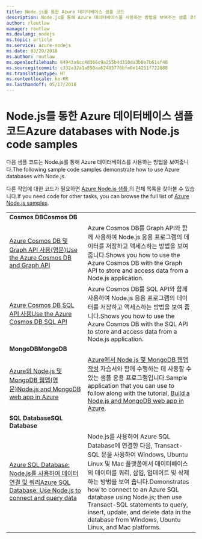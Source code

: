 ```yaml
---
title: Node.js를 통한 Azure 데이터베이스 샘플 코드
description: Node.js를 통해 Azure 데이터베이스를 사용하는 방법을 보여주는 샘플 코드입니다.
author: rloutlaw
manager: routlaw
ms.devlang: nodejs
ms.topic: article
ms.service: azure-nodejs
ms.date: 03/20/2018
ms.author: routlaw
ms.openlocfilehash: 64943a8cc4d366c9a255b4d310da3b8e7b61af40
ms.sourcegitcommit: c332a32a1a850aa62405776bfe0e14251f722888
ms.translationtype: HT
ms.contentlocale: ko-KR
ms.lasthandoff: 05/17/2018
---
```

# <a name="azure-databases-with-nodejs-code-samples"></a><span data-ttu-id="b1750-103">Node.js를 통한 Azure 데이터베이스 샘플 코드</span><span class="sxs-lookup"><span data-stu-id="b1750-103">Azure databases with Node.js code samples</span></span>

<span data-ttu-id="b1750-104">다음 샘플 코드는 Node.js를 통해 Azure 데이터베이스를 사용하는 방법을 보여줍니다.</span><span class="sxs-lookup"><span data-stu-id="b1750-104">The following sample code samples demonstrate how to use Azure databases with Node.js.</span></span>

<span data-ttu-id="b1750-105">다른 작업에 대한 코드가 필요하면 [Azure Node.js 샘플 ](https://azure.microsoft.com/resources/samples/?term=nodejs)의 전체 목록을 찾아볼 수 있습니다.</span><span class="sxs-lookup"><span data-stu-id="b1750-105">If you need code for other tasks, you can browse the full list of [Azure Node.js samples](https://azure.microsoft.com/resources/samples/?term=nodejs).</span></span>

| | |
|---|---|
| <span data-ttu-id="b1750-106">**Cosmos DB**</span><span class="sxs-lookup"><span data-stu-id="b1750-106">**Cosmos DB**</span></span> ||
| [<span data-ttu-id="b1750-107">Azure Cosmos DB 및 Graph API 사용(영문)</span><span class="sxs-lookup"><span data-stu-id="b1750-107">Use the Azure Cosmos DB and Graph API</span></span>](https://azure.microsoft.com/resources/samples/azure-cosmos-db-graph-nodejs-getting-started/) | <span data-ttu-id="b1750-108">Azure Cosmos DB를 Graph API와 함께 사용하여 Node.js 응용 프로그램의 데이터를 저장하고 액세스하는 방법을 보여 줍니다.</span><span class="sxs-lookup"><span data-stu-id="b1750-108">Shows you how to use the Azure Cosmos DB with the Graph API to store and access data from a Node.js application.</span></span> |
| [<span data-ttu-id="b1750-109">Azure Cosmos DB SQL API 사용</span><span class="sxs-lookup"><span data-stu-id="b1750-109">Use the Azure Cosmos DB SQL API</span></span>](https://azure.microsoft.com/resources/samples/azure-cosmos-db-documentdb-nodejs-getting-started/) | <span data-ttu-id="b1750-110">Azure Cosmos DB를 SQL API와 함께 사용하여 Node.js 응용 프로그램의 데이터를 저장하고 액세스하는 방법을 보여 줍니다.</span><span class="sxs-lookup"><span data-stu-id="b1750-110">Shows you how to use the Azure Cosmos DB with the SQL API to store and access data from a Node.js application.</span></span> |
| <span data-ttu-id="b1750-111">**MongoDB**</span><span class="sxs-lookup"><span data-stu-id="b1750-111">**MongoDB**</span></span> ||
| [<span data-ttu-id="b1750-112">Azure의 Node.js 및 MongoDB 웹앱(영문)</span><span class="sxs-lookup"><span data-stu-id="b1750-112">Node.js and MongoDB web app in Azure</span></span>](https://azure.microsoft.com/resources/samples/meanjs/) | <span data-ttu-id="b1750-113">[Azure에서 Node.js 및 MongoDB 웹앱 작성](http://docs.microsoft.com/azure/app-service-web/app-service-web-tutorial-nodejs-mongodb-app?toc=/azure/node/toc.json&bc=/azure/node/toc.json) 자습서와 함께 수행하는 데 사용할 수 있는 샘플 응용 프로그램입니다.</span><span class="sxs-lookup"><span data-stu-id="b1750-113">Sample application that you can use to follow along with the tutorial, [Build a Node.js and MongoDB web app in Azure](http://docs.microsoft.com/azure/app-service-web/app-service-web-tutorial-nodejs-mongodb-app?toc=/azure/node/toc.json&bc=/azure/node/toc.json).</span></span> |
| <span data-ttu-id="b1750-114">**SQL Database**</span><span class="sxs-lookup"><span data-stu-id="b1750-114">**SQL Database**</span></span> ||
| [<span data-ttu-id="b1750-115">Azure SQL Database: Node.js를 사용하여 데이터 연결 및 쿼리</span><span class="sxs-lookup"><span data-stu-id="b1750-115">Azure SQL Database: Use Node.js to connect and query data</span></span>](https://docs.microsoft.com/azure/sql-database/sql-database-connect-query-nodejs) | <span data-ttu-id="b1750-116">Node.js를 사용하여 Azure SQL Database에 연결한 다음, Transact-SQL 문을 사용하여 Windows, Ubuntu Linux 및 Mac 플랫폼에서 데이터베이스의 데이터를 쿼리, 삽입, 업데이트 및 삭제하는 방법을 보여 줍니다.</span><span class="sxs-lookup"><span data-stu-id="b1750-116">Demonstrates how to connect to an Azure SQL database using Node.js; then use Transact-SQL statements to query, insert, update, and delete data in the database from Windows, Ubuntu Linux, and Mac platforms.</span></span> |
